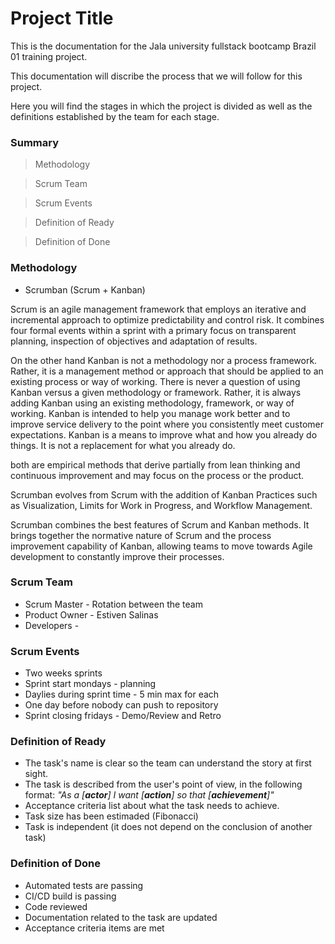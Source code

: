 # Project Title

This is the documentation for the Jala university fullstack bootcamp Brazil 01 training project.

This documentation will discribe the process that we will follow for this project.

Here you will find the stages in which the project is divided as well as the definitions established by the team for each stage.

### Summary

> Methodology

> Scrum Team

> Scrum Events

> Definition of Ready

> Definition of Done

### Methodology

 - Scrumban (Scrum + Kanban)

Scrum is an agile management framework that employs an iterative and incremental approach to optimize predictability and control risk. It combines four formal events within a sprint with a primary focus on transparent planning, inspection of objectives and adaptation of results.

On the other hand Kanban is not a methodology nor a process framework.
Rather, it is a management method or approach that should be
applied to an existing process or way of working. There is never
a question of using Kanban versus a given methodology or
framework. Rather, it is always adding Kanban using an existing
methodology, framework, or way of working. Kanban is intended
to help you manage work better and to improve service
delivery to the point where you consistently meet customer
expectations. Kanban is a means to improve what and how you
already do things. It is not a replacement for what you already
do.

both are empirical methods that derive partially from lean thinking and continuous improvement and may focus on the process or the product.

Scrumban evolves from Scrum with the addition of Kanban Practices such as Visualization, Limits for Work in Progress, and Workflow Management.

Scrumban combines the best features of Scrum and Kanban methods. It brings together the normative nature of Scrum and the process improvement capability of Kanban, allowing teams to move towards Agile development to constantly improve their processes.

### Scrum Team

- Scrum Master - Rotation between the team
- Product Owner - Estiven Salinas
- Developers -

### Scrum Events

- Two weeks sprints
- Sprint start mondays - planning
- Daylies during sprint time - 5 min max for each
- One day before nobody can push to repository
- Sprint closing fridays - Demo/Review and Retro

### Definition of Ready

- The task's name is clear so the team can understand the story at first sight.
- The task is described from the user's point of view, in the following format:
  _"As a [**actor**] I want [**action**] so that [**achievement**]"_
- Acceptance criteria list about what the task needs to achieve.
- Task size has been estimaded (Fibonacci)
- Task is independent (it does not depend on the conclusion of another task)

### Definition of Done

- Automated tests are passing
- CI/CD build is passing
- Code reviewed
- Documentation related to the task are updated
- Acceptance criteria items are met
